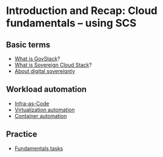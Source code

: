 # Introduction and Recap: Cloud fundamentals – using SCS

## Basic terms
* [What is GovStack](govstack)?
* [What is Sovereign Cloud Stack](scs)?
* [About digital sovereignty](digisov)

## Workload automation
* [Infra-as-Code](IaC)
* [Virtualization automation](IaC-Virt.md)
* [Container automation](IaC-Cont.md)

## Practice
* [Fundamentals tasks](Tasks.md)

